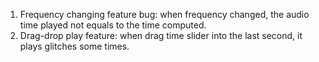 1.  Frequency changing feature bug: when frequency changed, the audio time played not equals to the time computed.
2.  Drag-drop play feature: when drag time slider into the last second, it plays glitches some times.